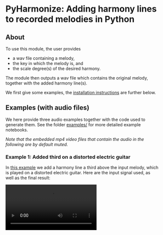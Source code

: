 # PyHarmonize: Adding harmony lines to recorded melodies in Python

## About

To use this module, the user provides

* a wav file containing a melody,
* the key in which the melody is, and
* the scale degree(s) of the desired harmony.

The module then outputs a wav file which contains the original melody, together with the added harmony line(s).

We first give some examples, the <a href="#installation">installation instructions</a> are further below.

## Examples (with audio files)

We here provide three audio examples together with the code used to generate them. See the folder [examples/](examples/) for more detailed example notebooks. 

*Note that the embedded mp4 video files that contain the audio in the following are by default muted.*

### Example 1: Added third on a distorted electric guitar

In [this example](examples/guitar%20distorted%20-%20E%20major%20-%20example%201.ipynb) we add a harmony line a third above the input melody, which is played on a distorted electric guitar. Here are the input signal used, as well as the final result:

<video src='https://user-images.githubusercontent.com/37583039/153066178-24fec761-7809-4b3d-890a-dfe4ecd7f2f3.mp4' />

<video src='https://user-images.githubusercontent.com/37583039/153066889-b353b151-7bb9-413c-92ae-6db3186da832.mp4' />


And here is the code used to generate this output:

```Python
import PyHarmonize

# Create dictionary with parameters
parameters = {'input_filename':'./guitar_distorted_E_major_ex1.wav', # input audio is in the key of E major
              'output_filename':'./guitar_distorted_E_major_ex1_with_harmony.wav',
              'key':'E',
              'mode':'major'}

# Generate instance of the class harmony_generator
harmony_generator = PyHarmonize.harmony_generator(parameters=parameters)

# Add harmony
# Note that scale_degrees = [3] means we add one melody line,
# which is always three notes higher within the scale. Depending on the note
# played, "three notes higher within the scale" is either 3 or 4 semitones up.
output_dictionary = harmony_generator.add_harmonies(scale_degrees = [3])
```

### Example 2: Added third and fifth on a distorted electric guitar

In [this example](examples/guitar%20distorted%20-%20E%20major%20-%20example%202.ipynb) we add two harmony lines to an input signal. Here are the input signal and the result:

https://user-images.githubusercontent.com/37583039/153067531-f237082f-3449-46b3-8528-bc1410881791.mp4

https://user-images.githubusercontent.com/37583039/153067555-340320e4-9759-4019-8e35-2bdce7c6229b.mp4

The [code for this example](examples/guitar%20distorted%20-%20E%20major%20-%20example%202.ipynb) is essentially the same as in the first example, except that now the list <i>scale_degrees</i> contains more than one element:

```Python
import PyHarmonize

# Create dictionary with parameters
parameters = {'input_filename':'./guitar_distorted_E_major_ex2.wav', # input audio is in the key of E major
              'output_filename':'./guitar_distorted_E_major_ex2_with_harmony.wav',
              'key':'E',
              'mode':'major'}

# Generate instance of the class harmony_generator
harmony_generator = PyHarmonize.harmony_generator(parameters=parameters)

# Add harmony
output_dictionary = harmony_generator.add_harmonies(scale_degrees = [3, 5]) # add third and fifth
```

If we add some more octaves and thirds, we can generate a more synthesizer-like sound. Here is an example for that:

https://user-images.githubusercontent.com/37583039/153067878-fa2d3d9e-2c5f-4bc9-b133-99574a63c8a5.mp4

To generate this output, we pass <i>scale_degrees = [-8, -6, 3, 5, 8, 10]</i>, which adds pitch shifted signals an octave lower (-8), the third one octave lower (-6), a third up (3), a fifth up (5), an octave up (8), and a third an octave higher (10).

### Example 3: Added third, fifth, and octave on a clean electric guitar

In [this example](examples/guitar%20clean%20-%20A%20major.ipynb) we add thirds, fifths, and octaves to a melody in A major, which is played on a clean electric guitar. Here are input and output files:

https://user-images.githubusercontent.com/37583039/153068671-23657df3-e2ac-4de9-bbf5-a57475e8c9f8.mp4


https://user-images.githubusercontent.com/37583039/153068718-106ed015-4dac-4762-a033-ab8815c5d7ea.mp4


The [code for generating this harmony](examples/guitar%20clean%20-%20A%20major.ipynb) is:

```Python
import PyHarmonize

# Create dictionary with parameters
parameters = {'input_filename':'./guitar_clean_A_major.wav', # input audio is in the key of A major
              'output_filename':'./guitar_clean_A_major_with_harmony.wav',
              'key':'A',
              'mode':'major'}

# Generate instance of the class harmony_generator
harmony_generator = PyHarmonize.harmony_generator(parameters=parameters)

# Add harmony
output_dictionary = harmony_generator.add_harmonies(scale_degrees = [3,5,8])
# The list
#       scale_degrees = [3, 5, 8]
# means that we add four melody lines:
# 1. a third up
# 2. a fifth up
# 3. one octave up
```

## <a id="installation">  Installation

To install the module PyHarmonize, as well as its requirements ([NumPy](https://numpy.org/), [SciPy](https://scipy.org/), [librosa](https://librosa.org/), and [SoundFile](https://github.com/bastibe/python-soundfile)), clone this repository and run the installation script:

```bash
>> git clone https://github.com/juliankappler/PyHarmonize.git
>> cd PyHarmonize
>> pip install -r requirements.txt
>> python setup.py install
```
